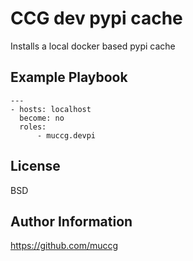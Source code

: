 CCG dev pypi cache
==================

Installs a local docker based pypi cache


Example Playbook
----------------

    ---
    - hosts: localhost
      become: no
      roles:
          - muccg.devpi


License
-------

BSD

Author Information
------------------
https://github.com/muccg
